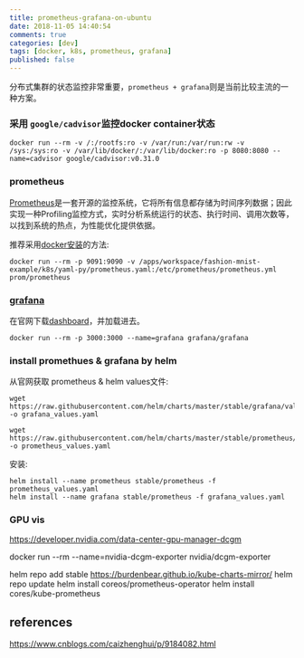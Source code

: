 ```yaml
---
title: prometheus-grafana-on-ubuntu
date: 2018-11-05 14:40:54
comments: true
categories: [dev]
tags: [docker, k8s, prometheus, grafana]
published: false
---
```


分布式集群的状态监控非常重要，`prometheus + grafana`则是当前比较主流的一种方案。

### 采用 `google/cadvisor`监控docker container状态

```
docker run --rm -v /:/rootfs:ro -v /var/run:/var/run:rw -v /sys:/sys:ro -v /var/lib/docker/:/var/lib/docker:ro -p 8080:8080 --name=cadvisor google/cadvisor:v0.31.0
```

### prometheus

[Prometheus](https://prometheus.io/)是一套开源的监控系统，它将所有信息都存储为时间序列数据；因此实现一种Profiling监控方式，实时分析系统运行的状态、执行时间、调用次数等，以找到系统的热点，为性能优化提供依据。

推荐采用[docker安装](https://prometheus.io/docs/prometheus/latest/installation/)的方法:
```
docker run --rm -p 9091:9090 -v /apps/workspace/fashion-mnist-example/k8s/yaml-py/prometheus.yaml:/etc/prometheus/prometheus.yml prom/prometheus
```

### [grafana](https://grafana.com/)

在官网下载[dashboard](https://grafana.com/dashboards)，并加载进去。

`docker run --rm -p 3000:3000 --name=grafana grafana/grafana`

### install promethues & grafana by helm

从官网获取 prometheus & helm values文件:

```
wget https://raw.githubusercontent.com/helm/charts/master/stable/grafana/values.yaml -o grafana_values.yaml

wget https://raw.githubusercontent.com/helm/charts/master/stable/prometheus/values.yaml -o prometheus_values.yaml
```

安装:
```
helm install --name prometheus stable/prometheus -f prometheus_values.yaml
helm install --name grafana stable/prometheus -f grafana_values.yaml
```

### GPU vis

https://developer.nvidia.com/data-center-gpu-manager-dcgm

docker run --rm --name=nvidia-dcgm-exporter nvidia/dcgm-exporter

helm repo add stable https://burdenbear.github.io/kube-charts-mirror/
helm repo update
helm install coreos/prometheus-operator
helm install cores/kube-prometheus


references
-----------
https://www.cnblogs.com/caizhenghui/p/9184082.html
